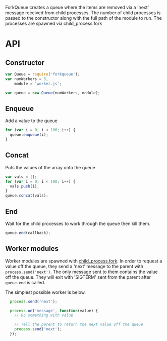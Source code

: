ForkQueue creates a queue where the items are removed via a 'next' message received from child processes. The number of child processes is passed to the constructor along with the full path of the module to run. The processes are spawned via child\_process.fork
# API

## Constructor

```javascript
var Queue = require('forkqueue');
var numWorkers = 5,
    module = 'worker.js';

var queue = new Queue(numWorkers, module);
```

## Enqueue
Add a value to the queue

```javascript
for (var i = 0; i < 100; i++) {
  queue.enqueue(i);
}
```

## Concat 
Puts the values of the array onto the queue

```javascript
var vals = [];
for (var i = 0; i < 100; i++) {
  vals.push(i);
}
queue.concat(vals);
```

## End
Wait for the child processes to work through the queue then kill them.

```javascript
queue.end(callback);
```

## Worker modules

Worker modules are spawned with [child_process.fork](http://nodejs.org/api/child_process.html#child_process_child_process_fork_modulepath_args_options). In order to request a value off the queue, they send a 'next' message to the parent with ```process.send('next')```. The only message sent to them contains the value off the queue. They will exit with 'SIGTERM' sent from the parent after ```queue.end``` is called.  

The simplest possible worker is below.

```javascript
  process.send('next');

  process.on('message', function(value) {
    // Do something with value

    // Tell the parent to return the next value off the queue
    process.send('next');
  });
```


